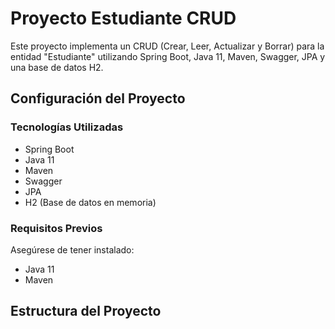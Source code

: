 # Proyecto Estudiante CRUD

Este proyecto implementa un CRUD (Crear, Leer, Actualizar y Borrar) para la entidad "Estudiante" utilizando Spring Boot, Java 11, Maven, Swagger, JPA y una base de datos H2.

## Configuración del Proyecto

### Tecnologías Utilizadas
- Spring Boot
- Java 11
- Maven
- Swagger
- JPA
- H2 (Base de datos en memoria)

### Requisitos Previos
Asegúrese de tener instalado:
- Java 11
- Maven

## Estructura del Proyecto

